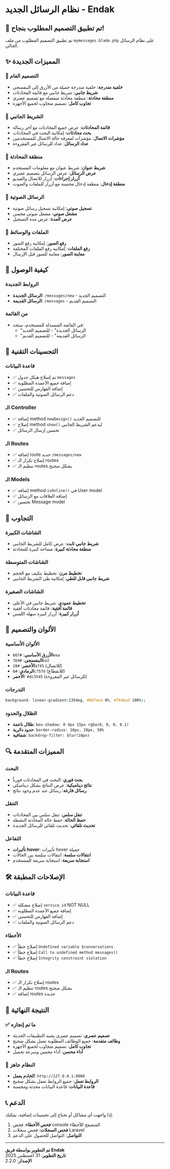 # نظام الرسائل الجديد - Endak

## 🎨 تم تطبيق التصميم المطلوب بنجاح!

تم تطبيق التصميم المطلوب من ملف `mymessages.blade.php` على نظام الرسائل الحالي.

## ✨ المميزات الجديدة

### 🎯 التصميم العام
- **خلفية متدرجة**: خلفية متدرجة جميلة من الأزرق إلى البنفسجي
- **شريط جانبي**: شريط جانبي مع قائمة المحادثات
- **منطقة محادثة**: منطقة محادثة منفصلة مع تصميم عصري
- **تجاوب كامل**: تصميم متجاوب لجميع الأجهزة

### 📱 الشريط الجانبي
- **قائمة المحادثات**: عرض جميع المحادثات مع آخر رسالة
- **بحث محادثات**: إمكانية البحث في المحادثات
- **مؤشرات الاتصال**: مؤشرات لمعرفة حالة الاتصال للمستخدمين
- **عداد الرسائل**: عداد للرسائل غير المقروءة

### 💬 منطقة المحادثة
- **شريط عنوان**: شريط عنوان مع معلومات المستخدم
- **عرض الرسائل**: عرض الرسائل بتصميم عصري
- **أزرار إجراءات**: أزرار للاتصال والفيديو
- **منطقة إدخال**: منطقة إدخال محسنة مع أزرار للملفات والصوت

### 🎵 الرسائل الصوتية
- **تسجيل صوتي**: إمكانية تسجيل رسائل صوتية
- **مشغل صوتي**: مشغل صوتي محسن
- **عرض المدة**: عرض مدة التسجيل

### 📎 الملفات والوسائط
- **رفع الصور**: إمكانية رفع الصور
- **رفع الملفات**: إمكانية رفع الملفات المختلفة
- **معاينة الصور**: معاينة للصور قبل الإرسال

## 🚀 كيفية الوصول

### الروابط الجديدة
- **الرسائل الجديدة**: `/messages/new` - التصميم الجديد
- **الرسائل القديمة**: `/messages` - التصميم القديم

### من القائمة
- في القائمة المنسدلة للمستخدم، ستجد:
  - "الرسائل الجديدة" - للتصميم الجديد
  - "الرسائل القديمة" - للتصميم القديم

## 🔧 التحسينات التقنية

### قاعدة البيانات
- ✅ تم إصلاح هيكل جدول `messages`
- ✅ إضافة جميع الأعمدة المطلوبة
- ✅ إضافة الفهارس للتحسين
- ✅ دعم الرسائل الصوتية والملفات

### الـ Controller
- ✅ إضافة method `newDesign()` للتصميم الجديد
- ✅ إصلاح method `show()` ليدعم الشريط الجانبي
- ✅ تحسين إرسال الرسائل

### الـ Routes
- ✅ إضافة route جديد `/messages/new`
- ✅ إصلاح تكرار الـ routes
- ✅ تنظيم الـ routes بشكل صحيح

### الـ Models
- ✅ إضافة method `isOnline()` في User model
- ✅ إضافة العلاقات مع الرسائل
- ✅ تحسين Message model

## 📱 التجاوب

### الشاشات الكبيرة
- **شريط جانبي ثابت**: عرض كامل للشريط الجانبي
- **منطقة محادثة كبيرة**: مساحة كبيرة للمحادثة

### الشاشات المتوسطة
- **تخطيط مرن**: تخطيط يتكيف مع الحجم
- **شريط جانبي قابل للطي**: إمكانية طي الشريط الجانبي

### الشاشات الصغيرة
- **تخطيط عمودي**: شريط جانبي في الأعلى
- **قائمة أفقية**: قائمة محادثات أفقية
- **أزرار كبيرة**: أزرار كبيرة سهلة اللمس

## 🎨 الألوان والتصميم

### الألوان الأساسية
- **الأزرق الأساسي**: `#667eea`
- **البنفسجي**: `#764ba2`
- **الأخضر**: `#28a745` (للاتصال)
- **الرمادي**: `#6c757d` (للانقطاع)
- **الأحمر**: `#dc3545` (للرسائل غير المقروءة)

### التدرجات
```css
background: linear-gradient(135deg, #667eea 0%, #764ba2 100%);
```

### الظلال والحدود
- **ظلال ناعمة**: `box-shadow: 0 4px 15px rgba(0, 0, 0, 0.1)`
- **حدود دائرية**: `border-radius: 10px, 20px, 50%`
- **شفافية**: `backdrop-filter: blur(10px)`

## 🔍 المميزات المتقدمة

### البحث
- **بحث فوري**: البحث في المحادثات فورياً
- **نتائج ديناميكية**: عرض النتائج بشكل ديناميكي
- **رسائل فارغة**: رسائل عند عدم وجود نتائج

### التنقل
- **تنقل سلس**: تنقل سلس بين المحادثات
- **حفظ الحالة**: حفظ حالة المحادثة النشطة
- **تحديث تلقائي**: تحديث تلقائي للرسائل الجديدة

### التفاعل
- **تأثيرات hover**: تأثيرات hover جميلة
- **انتقالات سلسة**: انتقالات سلسة بين الحالات
- **استجابة سريعة**: استجابة سريعة للمستخدم

## 🛠️ الإصلاحات المطبقة

### قاعدة البيانات
- ✅ إصلاح مشكلة `service_id` NOT NULL
- ✅ إضافة جميع الأعمدة المطلوبة
- ✅ إضافة الفهارس للتحسين
- ✅ دعم الرسائل الصوتية والملفات

### الأخطاء
- ✅ إصلاح خطأ `Undefined variable $conversations`
- ✅ إصلاح خطأ `Call to undefined method messages()`
- ✅ إصلاح خطأ `Integrity constraint violation`

### الـ Routes
- ✅ إصلاح تكرار الـ routes
- ✅ تنظيم الـ routes بشكل صحيح
- ✅ إضافة routes جديدة

## 🎉 النتيجة النهائية

### ✅ ما تم إنجازه
- **تصميم عصري**: تصميم عصري يشبه التطبيقات الحديثة
- **وظائف متقدمة**: جميع الوظائف المطلوبة تعمل بشكل صحيح
- **تجاوب كامل**: تصميم متجاوب لجميع الأجهزة
- **أداء محسن**: أداء محسن وسرعة تحميل

### 🚀 النظام جاهز
- **الخادم يعمل**: `http://127.0.0.1:8000`
- **الروابط تعمل**: جميع الروابط تعمل بشكل صحيح
- **قاعدة البيانات**: قاعدة البيانات محدثة ومحسنة

## 📞 الدعم

إذا واجهت أي مشاكل أو تحتاج إلى تحسينات إضافية، يمكنك:

1. **فحص الأخطاء**: فحص console المتصفح للأخطاء
2. **فحص السجلات**: فحص سجلات Laravel
3. **التواصل**: التواصل للحصول على الدعم

---

**تم التطوير بواسطة فريق Endak**  
**تاريخ التطوير**: 31 أغسطس 2025  
**الإصدار**: 2.2.0

